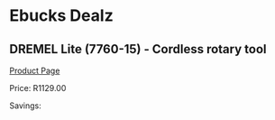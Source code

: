 
# Ebucks Dealz
## DREMEL Lite (7760-15) - Cordless rotary tool
[Product Page](https://www.ebucks.com/web/shop/productSelected.do?prodId=1199798829&catId=336131644)

Price: R1129.00

Savings: 


	